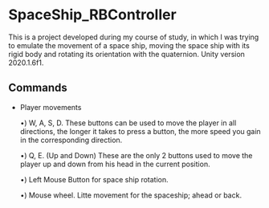 # SpaceShip_RBController
 
This is a project developed during my course of study, in which I was trying to emulate the movement of a space ship, moving the space ship with its rigid body and rotating its orientation with the quaternion. Unity version 2020.1.6f1.

## Commands
- Player movements

  •) W, A, S, D. These buttons can be used to move the player in all directions, the longer it takes to press a button, the more speed you gain in the corresponding direction.
  
  •) Q, E. (Up and Down) These are the only 2 buttons used to move the player up and down from his head in the current position.
  
  •) Left Mouse Button for space ship rotation.
  
  •) Mouse wheel. Litte movement for the spaceship; ahead or back.
